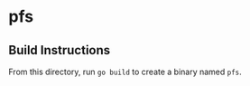 pfs
===

## Build Instructions ##

From this directory, run `go build` to create a binary named `pfs`.
